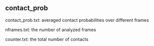 ## contact_prob

contact_prob.txt: averaged contact probabilities over different frames

nframes.txt: the number of analyzed frames

counter.txt: the total number of contacts
